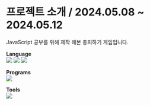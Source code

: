 # 프로젝트 소개 / 2024.05.08 ~ 2024.05.12
JavaScript 공부를 위해 제작 해본 총피하기 게임입니다.

<b>Language</b>
<br>
![](https://img.shields.io/badge/HTML5-E34F26?style=for-the-badge&logo=html5&logoColor=white)
![](https://img.shields.io/badge/CSS3-1572B6?style=for-the-badge&logo=css3&logoColor=white)
![](https://img.shields.io/badge/JavaScript-F7DF1E?style=for-the-badge&logo=JavaScript&logoColor=white)

<b>Programs</b>
<br>
![](https://img.shields.io/badge/Windows-0078D6?style=for-the-badge&logo=windows&logoColor=white)

<b>Tools</b>
<br>
![](https://img.shields.io/badge/Visual_Studio_Code-0078D4?style=for-the-badge&logo=visual%20studio%20code&logoColor=white)
